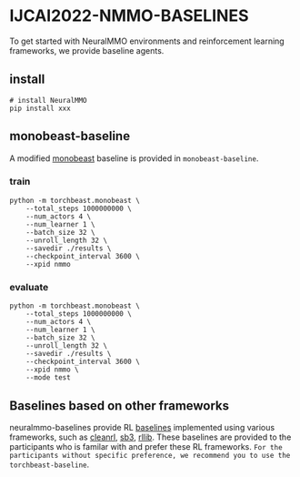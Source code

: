 # IJCAI2022-NMMO-BASELINES
To get started with NeuralMMO environments and reinforcement learning frameworks, we provide baseline agents.

## install
```
# install NeuralMMO
pip install xxx
```


## monobeast-baseline
A modified [monobeast](https://github.com/facebookresearch/) baseline is provided in `monobeast-baseline`. 

### train
```
python -m torchbeast.monobeast \
    --total_steps 1000000000 \
    --num_actors 4 \
    --num_learner 1 \
    --batch_size 32 \
    --unroll_length 32 \
    --savedir ./results \
    --checkpoint_interval 3600 \
    --xpid nmmo
```

### evaluate
```
python -m torchbeast.monobeast \
    --total_steps 1000000000 \
    --num_actors 4 \
    --num_learner 1 \
    --batch_size 32 \
    --unroll_length 32 \
    --savedir ./results \
    --checkpoint_interval 3600 \
    --xpid nmmo \
    --mode test
```


## Baselines based on other frameworks
neuralmmo-baselines provide RL [baselines](https://github.com/NeuralMMO/baselines) implemented using various frameworks, such as [cleanrl](https://github.com/vwxyzjn/cleanrl), [sb3](https://github.com/DLR-RM/stable-baselines3), [rllib](https://github.com/ray-project/ray/tree/master/rllib). These baselines are provided to the participants who is familar with and prefer these RL frameworks. `For the participants without specific preference, we recommend you to use the torchbeast-baseline`.
